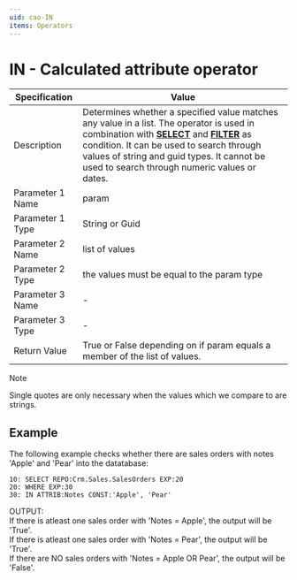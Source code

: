 ```yaml
---
uid: cao-IN
items: Operators
---
```


# IN - Calculated attribute operator

| Specification | Value |
| --------------------- | ------------------------------------------------------------ |
| Description           | Determines whether a specified value matches any value in a list. The operator is used in combination with **[SELECT](https://docs.erp.net/tech/advanced/calculated-attributes/operators/select.html)** and **[FILTER](https://docs.erp.net/tech/advanced/calculated-attributes/operators/filter.html)** as condition. It can be used to search through values of string and guid types. It cannot be used to search through numeric values or dates.           |
| Parameter 1 Name      | param                                                      |
| Parameter 1 Type      | String or Guid                                    |
| Parameter 2 Name      | list of values                                                         |
| Parameter 2 Type      | the values must be equal to the param type                                                            |
| Parameter 3 Name      | -                                                            |
| Parameter 3 Type      | -                                                            |
| Return Value          | True or False depending on if param equals a member of the list of values.                                                          |


> [!NOTE]
> 
> Single quotes are only necessary when the values which we compare to are strings.

## Example

The following example checks whether there are sales orders with notes 'Apple' and 'Pear' into the datatabase:
```
10: SELECT REPO:Crm.Sales.SalesOrders EXP:20
20: WHERE EXP:30
30: IN ATTRIB:Notes CONST:'Apple', 'Pear'
```

OUTPUT: 
<br/>If there is atleast one sales order with 'Notes = Apple', the output will be 'True'.
<br/>If there is atleast one sales order with 'Notes = Pear', the output will be 'True'.
<br/>If there are NO sales orders with 'Notes = Apple OR Pear', the output will be 'False'.
